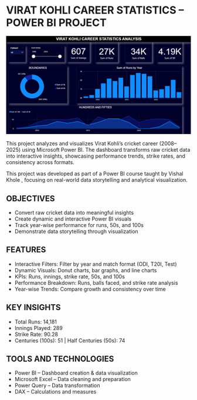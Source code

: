 # VIRAT KOHLI CAREER STATISTICS – POWER BI PROJECT
![Dashboard](https://github.com/Ujjwal2023kumar/Data-Science/blob/main/Projects/Virat_Kohli_Career_Statistics/VIRAT_KOHLI_STATISTICS.png)

This project analyzes and visualizes Virat Kohli’s cricket career (2008–2025) using Microsoft Power BI.
The dashboard transforms raw cricket data into interactive insights, showcasing performance trends, strike rates, and consistency across formats.

This project was developed as part of a Power BI course taught by Vishal Khole
, focusing on real-world data storytelling and analytical visualization.

## OBJECTIVES
- Convert raw cricket data into meaningful insights
- Create dynamic and interactive Power BI visuals
- Track year-wise performance for runs, 50s, and 100s
- Demonstrate data storytelling through visualization

## FEATURES

- Interactive Filters: Filter by year and match format (ODI, T20I, Test)
- Dynamic Visuals: Donut charts, bar graphs, and line charts
- KPIs: Runs, innings, strike rate, 50s, and 100s
- Performance Breakdown: Runs, balls faced, and strike rate analysis
- Year-wise Trends: Compare growth and consistency over time

## KEY INSIGHTS

- Total Runs: 14,181
- Innings Played: 289
- Strike Rate: 90.28
- Centuries (100s): 51 | Half Centuries (50s): 74


## TOOLS AND TECHNOLOGIES
- Power BI – Dashboard creation & data visualization
- Microsoft Excel – Data cleaning and preparation
- Power Query – Data transformation
- DAX – Calculations and measures
